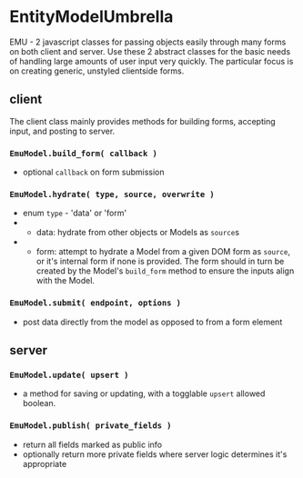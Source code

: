 # EntityModelUmbrella
EMU - 2 javascript classes for passing objects easily through many forms on both client and server.
Use these 2 abstract classes for the basic needs of handling large amounts of user input very quickly.
The particular focus is on creating generic, unstyled clientside forms.

## client
The client class mainly provides methods for building forms, accepting input, and posting to server.

### `EmuModel.build_form( callback )`
- optional `callback` on form submission

### `EmuModel.hydrate( type, source, overwrite )`
- enum `type` - 'data' or 'form'
- - data: hydrate from other objects or Models as `source`s
- - form: attempt to hydrate a Model from a given DOM form as `source`, or it's internal form if none is provided.  The form should in turn be created by the Model's `build_form` method to ensure the inputs align with the Model.

### `EmuModel.submit( endpoint, options )`
- post data directly from the model as opposed to from a form element


## server
### `EmuModel.update( upsert )`
- a method for saving or updating, with a togglable `upsert` allowed boolean.

### `EmuModel.publish( private_fields )`
- return all fields marked as public info
- optionally return more private fields where server logic determines it's appropriate

